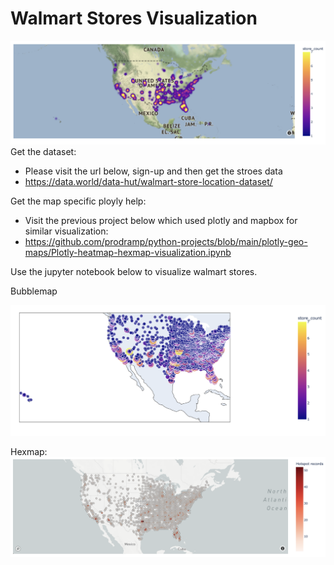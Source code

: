# Walmart Stores Visualization #

![Image](https://github.com/prodramp/python-projects/blob/main/WalmartStoresViz/walmart-heatmap.png?raw=true)
Get the dataset:
- Please visit the url below, sign-up and then get the stroes data
- https://data.world/data-hut/walmart-store-location-dataset/

Get the map specific ployly help:
- Visit the previous project below which used plotly and mapbox for similar visualization:
- https://github.com/prodramp/python-projects/blob/main/plotly-geo-maps/Plotly-heatmap-hexmap-visualization.ipynb

Use the jupyter notebook below to visualize walmart stores.

Bubblemap

![Image](https://github.com/prodramp/python-projects/blob/main/WalmartStoresViz/walmart-bubblemap.png?raw=true)


Hexmap:
![](https://github.com/prodramp/python-projects/blob/main/WalmartStoresViz/walmart-hexmap.png?raw=true)
